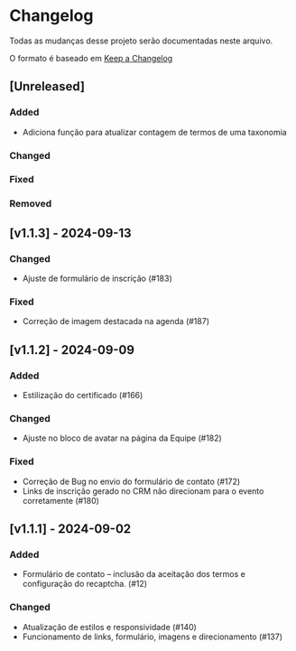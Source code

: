# Changelog

Todas as mudanças desse projeto serão documentadas neste arquivo.

O formato é baseado em [Keep a Changelog](https://keepachangelog.com/pt-BR/1.0.0/)

## [Unreleased]

### Added

- Adiciona função para atualizar contagem de termos de uma taxonomia

### Changed

### Fixed

### Removed

## [v1.1.3] - 2024-09-13

### Changed

- Ajuste de formulário de inscrição (#183)

### Fixed

- Correção de imagem destacada na agenda (#187)

## [v1.1.2] - 2024-09-09

### Added

- Estilização do certificado (#166)

### Changed

- Ajuste no bloco de avatar na página da Equipe (#182)

### Fixed

- Correção de Bug no envio do formulário de contato (#172)
- Links de inscrição gerado no CRM não direcionam para o evento corretamente (#180)

## [v1.1.1] - 2024-09-02

### Added

- Formulário de contato – inclusão da aceitação dos termos e configuração do recaptcha. (#12)

### Changed

- Atualização de estilos e responsividade (#140)
- Funcionamento de links, formulário, imagens e direcionamento (#137)
